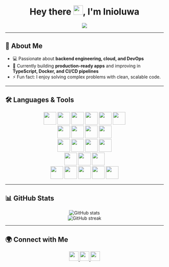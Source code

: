 <h1 align="center">
  Hey there <img src="https://raw.githubusercontent.com/MartinHeinz/MartinHeinz/master/wave.gif" width="30px" height="30px">, I'm Inioluwa
</h1>

<p align="center">
  <a href="https://git.io/typing-svg">
    <img src="https://readme-typing-svg.herokuapp.com?size=22&color=36BCF7&center=true&vCenter=true&lines=Full-Stack+Software+Engineer;Backend+Focused+Developer;Cloud+%26+DevOps+Enthusiast;Always+Learning+%26+Building">
  </a>
</p>

---

## 🚀 About Me
- 💻 Passionate about **backend engineering, cloud, and DevOps**  
- 🌱 Currently building **production-ready apps** and improving in **TypeScript, Docker, and CI/CD pipelines**  
- ⚡ Fun fact: I enjoy solving complex problems with clean, scalable code.

---

## 🛠️ Languages & Tools

<p align="center">
  <!-- Languages -->
  <img src="https://cdn.jsdelivr.net/gh/devicons/devicon/icons/javascript/javascript-original.svg" width="40" height="40"/>
  <img src="https://cdn.jsdelivr.net/gh/devicons/devicon/icons/typescript/typescript-original.svg" width="40" height="40"/>
  <img src="https://cdn.jsdelivr.net/gh/devicons/devicon/icons/java/java-original.svg" width="40" height="40"/>
  <img src="https://cdn.jsdelivr.net/gh/devicons/devicon/icons/python/python-original.svg" width="40" height="40"/>
  <img src="https://cdn.jsdelivr.net/gh/devicons/devicon/icons/php/php-original.svg" width="40" height="40"/>
  <img src="https://cdn.jsdelivr.net/gh/devicons/devicon/icons/cplusplus/cplusplus-original.svg" width="40" height="40"/>
  <br/>

  <!-- Frontend -->
  <img src="https://cdn.jsdelivr.net/gh/devicons/devicon/icons/react/react-original.svg" width="40" height="40"/>
  <img src="https://cdn.jsdelivr.net/gh/devicons/devicon/icons/nextjs/nextjs-original.svg" width="40" height="40"/>
  <img src="https://cdn.jsdelivr.net/gh/devicons/devicon/icons/html5/html5-original.svg" width="40" height="40"/>
  <img src="https://cdn.jsdelivr.net/gh/devicons/devicon/icons/css3/css3-original.svg" width="40" height="40"/>
  <br/>

  <!-- Backend -->
  <img src="https://cdn.jsdelivr.net/gh/devicons/devicon/icons/nodejs/nodejs-original.svg" width="40" height="40"/>
  <img src="https://cdn.jsdelivr.net/gh/devicons/devicon/icons/express/express-original.svg" width="40" height="40"/>
  <img src="https://cdn.jsdelivr.net/gh/devicons/devicon/icons/fastapi/fastapi-original.svg" width="40" height="40"/>
  <img src="https://cdn.jsdelivr.net/gh/devicons/devicon/icons/laravel/laravel-plain.svg" width="40" height="40"/>
  <br/>

  <!-- Databases -->
  <img src="https://cdn.jsdelivr.net/gh/devicons/devicon/icons/mysql/mysql-original.svg" width="40" height="40"/>
  <img src="https://cdn.jsdelivr.net/gh/devicons/devicon/icons/mongodb/mongodb-original.svg" width="40" height="40"/>
  <img src="https://cdn.jsdelivr.net/gh/devicons/devicon/icons/postgresql/postgresql-original.svg" width="40" height="40"/>
  <br/>

  <!-- Tools -->
  <img src="https://cdn.jsdelivr.net/gh/devicons/devicon/icons/docker/docker-original.svg" width="40" height="40"/>
  <img src="https://cdn.jsdelivr.net/gh/devicons/devicon/icons/git/git-original.svg" width="40" height="40"/>
  <img src="https://cdn.jsdelivr.net/gh/devicons/devicon/icons/github/github-original.svg" width="40" height="40"/>
  <img src="https://cdn.jsdelivr.net/gh/devicons/devicon/icons/linux/linux-original.svg" width="40" height="40"/>
  <img src="https://cdn.jsdelivr.net/gh/devicons/devicon/icons/vscode/vscode-original.svg" width="40" height="40"/>
</p>

---

## 📊 GitHub Stats

<p align="center">
  <img src="https://github-readme-stats.vercel.app/api?username=Eunini&show_icons=true&theme=tokyonight" alt="GitHub stats"/>
  <br/>
  <img src="https://github-readme-streak-stats.herokuapp.com/?user=Eunini&theme=tokyonight" alt="GitHub streak"/>
</p>

---

## 🌍 Connect with Me

<p align="center">
  <a href="https://github.com/Eunini">
    <img src="https://cdn.jsdelivr.net/gh/devicons/devicon/icons/github/github-original.svg" width="30"/>
  </a>
  <a href="https://linkedin.com/in/inioluwa-atanda">
    <img src="https://cdn.jsdelivr.net/gh/devicons/devicon/icons/linkedin/linkedin-original.svg" width="30"/>
  </a>
  <a href="https://twitter.com/">
    <img src="https://cdn.jsdelivr.net/gh/devicons/devicon/icons/twitter/twitter-original.svg" width="30"/>
  </a>
</p>
